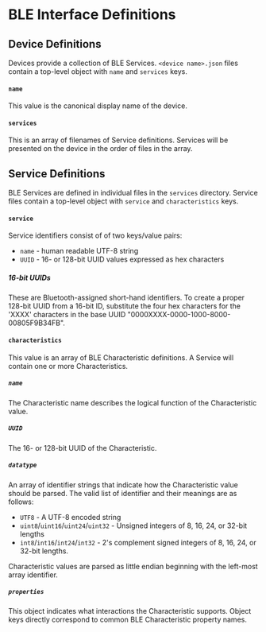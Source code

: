 # BLE Interface Definitions

## Device Definitions
Devices provide a collection of BLE Services.
`<device name>.json` files contain a top-level object with `name` and `services` keys.

#### `name`
This value is the canonical display name of the device.

#### `services`
This is an array of filenames of Service definitions.
Services will be presented on the device in the order of files in the array.

## Service Definitions
BLE Services are defined in individual files in the `services` directory.
Service files contain a top-level object with `service` and `characteristics` keys.

#### `service`
Service identifiers consist of of two keys/value pairs:
* `name` - human readable UTF-8 string
* `UUID` - 16- or 128-bit UUID values expressed as hex characters

##### 16-bit UUIDs
These are Bluetooth-assigned short-hand identifiers.
To create a proper 128-bit UUID from a 16-bit ID,
substitute the four hex characters for the 'XXXX' characters in the base UUID
"0000XXXX-0000-1000-8000-00805F9B34FB".

#### `characteristics`
This value is an array of BLE Characteristic definitions.
A Service will contain one or more Characteristics.

##### `name`
The Characteristic name describes the logical function of the Characteristic value.

##### `UUID`
The 16- or 128-bit UUID of the Characteristic.

##### `datatype`
An array of identifier strings that indicate how the Characteristic value should be parsed.
The valid list of identifier and their meanings are as follows:
* `UTF8` - A UTF-8 encoded string
* `uint8`/`uint16`/`uint24`/`uint32` - Unsigned integers of 8, 16, 24, or 32-bit lengths
* `int8`/`int16`/`int24`/`int32` - 2's complement signed integers of 8, 16, 24, or 32-bit lengths.

Characteristic values are parsed as little endian beginning with the left-most array identifier.

##### `properties`
This object indicates what interactions the Characteristic supports.
Object keys directly correspond to common BLE Characteristic property names.
